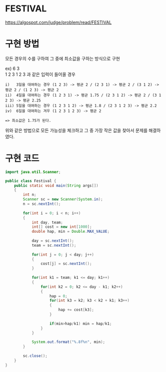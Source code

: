 # FESTIVAL

https://algospot.com/judge/problem/read/FESTIVAL


# 구현 방법

모든 경우의 수를 구하여 그 중에 최소값을 구하는 방식으로 구현

ex) 6 3    
    1 2 3 1 2 3  과 같은 입력이 들어올 경우
    
    i)   3일을 대여하는 경우 (1 2 3) -> 평균 2 / (2 3 1) -> 평균 2 / (3 1 2) -> 평균 2 / (1 2 3) -> 평균 2
    ii)  4일을 대여하는 경우 (1 2 3 1) -> 평균 1.75 / (2 3 1 2) -> 평균 2 / (3 1 2 3) -> 평균 2.25
    iii) 5일을 대여하는 경우 (1 2 3 1 2) -> 평균 1.8 / (2 3 1 2 3) -> 평균 2.2
    iv)  6일을 대여하는 겨우 (1 2 3 1 2 3) -> 평균 2
    
    => 최소값은 1.75가 된다.
    
위와 같은 방법으로 모든 가능성을 체크하고 그 중 가장 작은 값을 찾아서 문제를 해결하였다.

# 구현 코드
```java
import java.util.Scanner;

public class Festival {
	public static void main(String args[])
	{
		int n;
		Scanner sc = new Scanner(System.in);
		n = sc.nextInt();
		
		for(int i = 0; i < n; i++)
		{
			int day, team;
			int[] cost = new int[1000];
			double hap, min = Double.MAX_VALUE;
			
			day = sc.nextInt();
			team = sc.nextInt();
			
			for(int j = 0; j < day; j++)
			{
				cost[j] = sc.nextInt();
			}
			
			for(int k1 = team; k1 <= day; k1++)
			{
				for(int k2 = 0; k2 <= day - k1; k2++)
				{
					hap = 0;
					for(int k3 = k2; k3 < k2 + k1; k3++)
					{
						hap += cost[k3];
					}
					
					if(min>hap/k1) min = hap/k1;
				}
			}
			
			System.out.format("%.8f%n", min);
		}
		
		sc.close();
	}
}
```



